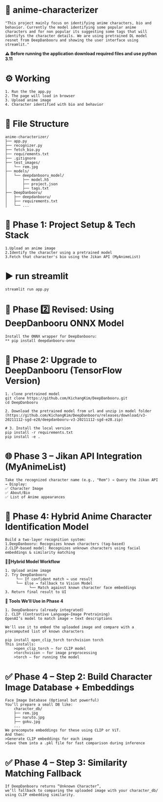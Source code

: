 # 🎎 anime-characterizer

    "This project mainly focus on identifying anime characters, bio and behavior. Currently the model identifying some popular anime characters and for non popular its suggesting some tags that will identifys the character details. We are using pretrained DL model resnet from DeepDanbooru and showing the user interface using streamlit."

**⚠️ Before running the application download required files and use python 3.11**
    
# ⚙️ Working
    1. Run the the app.py
    2. The page will load in browser
    3. Upload anime image
    4. Character identified with bio and behavior

# 📂 File Structure
    anime-characterizer/
    ├── app.py
    ├── recognizer.py
    ├── fetch_bio.py
    ├── requirements.txt
    ├── .gitignore
    ├── test_images/
    │   └── rem.jpg
    ├── models/
    │   └── deepdanbooru_model/
    │       ├── model.h5
    │       ├── project.json
    │       ├── tags.txt
    ├── DeepDanbooru/
    │   ├── deepdanbooru/
    │   ├── requirements.txt
    │   └── ...

# 🔧 Phase 1: Project Setup & Tech Stack
    1.Upload an anime image
    2.Identify the character using a pretrained model
    3.Fetch that character's bio using the Jikan API (MyAnimeList)
<!-- how to run -->
# ▶️ run streamlit
    streamlit run app.py

# 🔧 Phase 2️⃣ Revised: Using DeepDanbooru ONNX Model
    Install the ONNX wrapper for DeepDanbooru:
    ** pip install deepdanbooru-onnx

# 🔧 Phase 2: Upgrade to DeepDanbooru (TensorFlow Version)
    1. clone pretrained model
    git clone https://github.com/KichangKim/DeepDanbooru.git
    cd DeepDanbooru

    2. Download the pretrained model from url and unzip in model folder 
    (https://github.com/KichangKim/DeepDanbooru/releases/download/v3-20211112-sgd-e28/deepdanbooru-v3-20211112-sgd-e28.zip)

    # 3. Install the local version
    pip install -r requirements.txt
    pip install -e .

# 🌐 Phase 3 – Jikan API Integration (MyAnimeList)
    Take the recognized character name (e.g., "Rem") → Query the Jikan API → Display:
    ✅ Character Image
    ✅ About/Bio
    ✅ List of Anime appearances

# 🔧 Phase 4: Hybrid Anime Character Identification Model
    Build a two-layer recognition system:
    1.DeepDanbooru: Recognizes known characters (tag-based)
    2.CLIP-based model: Recognizes unknown characters using facial embeddings & similarity matching

   **⛓️‍💥Hybrid Model Workflow**

    1. Upload anime image
    2. Try DeepDanbooru
         └── If confident match → use result
         └── Else → fallback to Vision Model
               └── Match against known character face embeddings
    3. Return final result to UI

   **🔧 Tools We’ll Use in Phase 4**
    
    1. DeepDanbooru (already integrated)
    2. CLIP (Contrastive Language–Image Pretraining)
    OpenAI’s model to match image ↔ text descriptions

    We'll use it to embed the uploaded image and compare with a precomputed list of known characters

    pip install open_clip_torch torchvision torch
    This installs:
        >open_clip_torch – for CLIP model
        >torchvision – for image preprocessing
        >torch – for running the model

# ✅ Phase 4 – Step 2: Build Character Image Database + Embeddings
    Face Image Database (Optional but powerful)
    You’ll prepare a small DB like:
        character_db/
        ├── rem.jpg
        ├── naruto.jpg
        ├── goku.jpg
        ...
    We precompute embeddings for these using CLIP or ViT.
    And then:
    >Generate CLIP embeddings for each image
    >Save them into a .pkl file for fast comparison during inference

# ✅ Phase 4 – Step 3: Similarity Matching Fallback
    If DeepDanbooru returns “Unknown Character”,
    we’ll fallback to comparing the uploaded image with your character_db/ using CLIP embedding similarity.
    